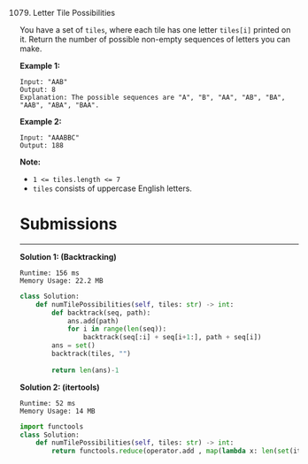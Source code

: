 1079. Letter Tile Possibilities

You have a set of `tiles`, where each tile has one letter `tiles[i]` printed on it.  Return the number of possible non-empty sequences of letters you can make.

 

**Example 1:**
```
Input: "AAB"
Output: 8
Explanation: The possible sequences are "A", "B", "AA", "AB", "BA", "AAB", "ABA", "BAA".
```

**Example 2:**
```
Input: "AAABBC"
Output: 188
```

**Note:**

* `1 <= tiles.length <= 7`
* `tiles` consists of uppercase English letters.

# Submissions
---
**Solution 1: (Backtracking)**
```
Runtime: 156 ms
Memory Usage: 22.2 MB
```
```python
class Solution:
    def numTilePossibilities(self, tiles: str) -> int:
        def backtrack(seq, path):
            ans.add(path)
            for i in range(len(seq)):
                backtrack(seq[:i] + seq[i+1:], path + seq[i])
        ans = set()
        backtrack(tiles, "")
        
        return len(ans)-1
```

**Solution 2: (itertools)**
```
Runtime: 52 ms
Memory Usage: 14 MB
```
```python
import functools
class Solution:
    def numTilePossibilities(self, tiles: str) -> int:
        return functools.reduce(operator.add , map(lambda x: len(set(itertools.permutations(tiles ,x))), range(1 , len(tiles)+1)))
```